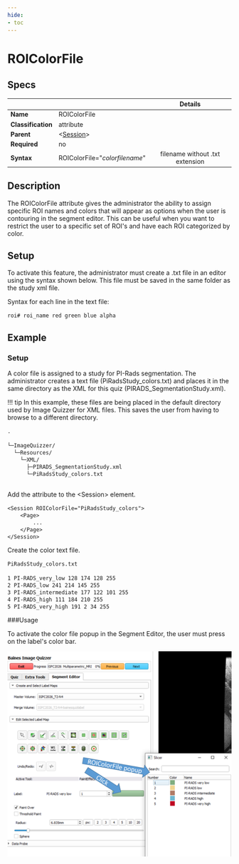 ```yaml
---
hide:
- toc
---
```

<!-- let javascript handle toc on left sidebar -->
# ROIColorFile

## Specs

| ||Details|
|---|---|:---:|
| **Name** | ROIColorFile ||
| **Classification** | attribute ||
| **Parent** | <[Session](index.md)\> ||
| **Required** | no ||
| **Syntax** | ROIColorFile="*colorfilename*" | filename without .txt extension |

## Description

The ROIColorFile attribute gives the administrator the ability to assign specific ROI names and colors that will appear as options
when the user is contouring in the segment editor. This can be useful when you want to restrict the user to
a specific set of ROI's and have each ROI categorized by color.

## Setup

To activate this feature, the administrator must create a .txt file in an editor using the syntax shown below.
This file must be saved in the same folder as the study xml file.


Syntax for each line in the text file:

```
roi# roi_name red green blue alpha
```

## Example

### Setup

A color file is assigned to a study for PI-Rads segmentation.
The administrator creates a text file (PiRadsStudy_colors.txt) and places it in
the same directory as the XML for this quiz (PIRADS_SegmentationStudy.xml).

!!! tip
    In this example, these files are being placed in the default directory used by 
    Image Quizzer for XML files. This saves the user from having to browse to a 
	different directory.

```
.

└─ImageQuizzer/
  └─Resources/
    └─XML/
      ├─PIRADS_SegmentationStudy.xml
      └─PiRadsStudy_colors.txt
		
```

Add the attribute to the <Session\> element.	
```
<Session ROIColorFile="PiRadsStudy_colors">
	<Page>
		...
	</Page>
</Session>
```

Create the color text file.
```
PiRadsStudy_colors.txt

1 PI-RADS_very_low 128 174 128 255
2 PI-RADS_low 241 214 145 255
3 PI-RADS_intermediate 177 122 101 255
4 PI-RADS_high 111 184 210 255
5 PI-RADS_very_high 191 2 34 255

```

###Usage

To activate the color file popup in the Segment Editor, the user must press on the label's color bar.

![ROIColorFileScreenshot](assets/ROIColorFileScreenshot.png)

